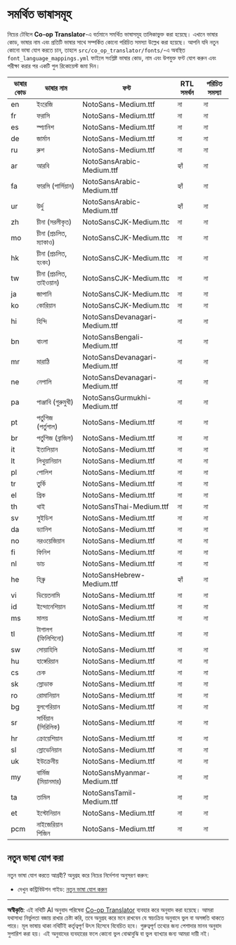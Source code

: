 <!--
CO_OP_TRANSLATOR_METADATA:
{
  "original_hash": "40660d83d2792201cad4aec9fdf25a29",
  "translation_date": "2025-10-22T13:37:56+00:00",
  "source_file": "getting_started/supported-languages.md",
  "language_code": "bn"
}
-->
# সমর্থিত ভাষাসমূহ

নিচের টেবিলে **Co-op Translator**-এ বর্তমানে সমর্থিত ভাষাসমূহ তালিকাভুক্ত করা হয়েছে। এখানে ভাষার কোড, ভাষার নাম এবং প্রতিটি ভাষার সাথে সম্পর্কিত কোনো পরিচিত সমস্যা উল্লেখ করা হয়েছে। আপনি যদি নতুন কোনো ভাষা যোগ করতে চান, তাহলে `src/co_op_translator/fonts/`-এ অবস্থিত `font_language_mappings.yml` ফাইলে সংশ্লিষ্ট ভাষার কোড, নাম এবং উপযুক্ত ফন্ট যোগ করুন এবং পরীক্ষা করার পর একটি পুল রিকোয়েস্ট জমা দিন।

| ভাষার কোড     | ভাষার নাম                | ফন্ট                                 | RTL সমর্থন | পরিচিত সমস্যা |
|---------------|--------------------------|--------------------------------------|------------|---------------|
| en            | ইংরেজি                   | NotoSans-Medium.ttf                  | না         | না            |
| fr            | ফরাসি                    | NotoSans-Medium.ttf                  | না         | না            |
| es            | স্প্যানিশ                 | NotoSans-Medium.ttf                  | না         | না            |
| de            | জার্মান                   | NotoSans-Medium.ttf                  | না         | না            |
| ru            | রুশ                       | NotoSans-Medium.ttf                  | না         | না            |
| ar            | আরবি                      | NotoSansArabic-Medium.ttf            | হ্যাঁ      | না            |
| fa            | ফারসি (পার্সিয়ান)        | NotoSansArabic-Medium.ttf            | হ্যাঁ      | না            |
| ur            | উর্দু                     | NotoSansArabic-Medium.ttf            | হ্যাঁ      | না            |
| zh            | চীনা (সরলীকৃত)           | NotoSansCJK-Medium.ttc               | না         | না            |
| mo            | চীনা (প্রচলিত, ম্যাকাও)   | NotoSansCJK-Medium.ttc               | না         | না            |
| hk            | চীনা (প্রচলিত, হংকং)     | NotoSansCJK-Medium.ttc               | না         | না            |
| tw            | চীনা (প্রচলিত, তাইওয়ান)  | NotoSansCJK-Medium.ttc               | না         | না            |
| ja            | জাপানি                    | NotoSansCJK-Medium.ttc               | না         | না            |
| ko            | কোরিয়ান                  | NotoSansCJK-Medium.ttc               | না         | না            |
| hi            | হিন্দি                     | NotoSansDevanagari-Medium.ttf        | না         | না            |
| bn            | বাংলা                     | NotoSansBengali-Medium.ttf           | না         | না            |
| mr            | মারাঠি                    | NotoSansDevanagari-Medium.ttf        | না         | না            |
| ne            | নেপালি                    | NotoSansDevanagari-Medium.ttf        | না         | না            |
| pa            | পাঞ্জাবি (গুরুমুখী)       | NotoSansGurmukhi-Medium.ttf          | না         | না            |
| pt            | পর্তুগিজ (পর্তুগাল)       | NotoSans-Medium.ttf                  | না         | না            |
| br            | পর্তুগিজ (ব্রাজিল)        | NotoSans-Medium.ttf                  | না         | না            |
| it            | ইতালিয়ান                 | NotoSans-Medium.ttf                  | না         | না            |
| lt            | লিথুয়ানিয়ান             | NotoSans-Medium.ttf                  | না         | না            |
| pl            | পোলিশ                     | NotoSans-Medium.ttf                  | না         | না            |
| tr            | তুর্কি                     | NotoSans-Medium.ttf                  | না         | না            |
| el            | গ্রিক                      | NotoSans-Medium.ttf                  | না         | না            |
| th            | থাই                        | NotoSansThai-Medium.ttf              | না         | না            |
| sv            | সুইডিশ                    | NotoSans-Medium.ttf                  | না         | না            |
| da            | ড্যানিশ                    | NotoSans-Medium.ttf                  | না         | না            |
| no            | নরওয়েজিয়ান               | NotoSans-Medium.ttf                  | না         | না            |
| fi            | ফিনিশ                      | NotoSans-Medium.ttf                  | না         | না            |
| nl            | ডাচ                        | NotoSans-Medium.ttf                  | না         | না            |
| he            | হিব্রু                      | NotoSansHebrew-Medium.ttf            | হ্যাঁ      | না            |
| vi            | ভিয়েতনামি                 | NotoSans-Medium.ttf                  | না         | না            |
| id            | ইন্দোনেশিয়ান              | NotoSans-Medium.ttf                  | না         | না            |
| ms            | মালয়                      | NotoSans-Medium.ttf                  | না         | না            |
| tl            | টাগালগ (ফিলিপিনো)         | NotoSans-Medium.ttf                  | না         | না            |
| sw            | সোয়াহিলি                  | NotoSans-Medium.ttf                  | না         | না            |
| hu            | হাঙ্গেরিয়ান                | NotoSans-Medium.ttf                  | না         | না            |
| cs            | চেক                        | NotoSans-Medium.ttf                  | না         | না            |
| sk            | স্লোভাক                    | NotoSans-Medium.ttf                  | না         | না            |
| ro            | রোমানিয়ান                  | NotoSans-Medium.ttf                  | না         | না            |
| bg            | বুলগেরিয়ান                 | NotoSans-Medium.ttf                  | না         | না            |
| sr            | সার্বিয়ান (সিরিলিক)        | NotoSans-Medium.ttf                  | না         | না            |
| hr            | ক্রোয়েশিয়ান                | NotoSans-Medium.ttf                  | না         | না            |
| sl            | স্লোভেনিয়ান                | NotoSans-Medium.ttf                  | না         | না            |
| uk            | ইউক্রেনীয়                   | NotoSans-Medium.ttf                  | না         | না            |
| my            | বার্মিজ (মিয়ানমার)          | NotoSansMyanmar-Medium.ttf           | না         | না            |
| ta            | তামিল                        | NotoSansTamil-Medium.ttf             | না         | না            |
| et            | ইস্টোনিয়ান                  | NotoSans-Medium.ttf                  | না         | না            |
| pcm           | নাইজেরিয়ান পিজিন            | NotoSans-Medium.ttf                  | না         | না            |

## নতুন ভাষা যোগ করা

নতুন ভাষা যোগ করতে আগ্রহী? অনুগ্রহ করে নিচের নির্দেশনা অনুসরণ করুন:

- দেখুন কন্ট্রিবিউশন গাইড: <a href="../CONTRIBUTING.md#contribute-a-new-language">নতুন ভাষা যোগ করুন</a>

---

**অস্বীকৃতি**:
এই নথিটি AI অনুবাদ পরিষেবা [Co-op Translator](https://github.com/Azure/co-op-translator) ব্যবহার করে অনুবাদ করা হয়েছে। আমরা যথাসাধ্য নির্ভুলতা বজায় রাখার চেষ্টা করি, তবে অনুগ্রহ করে মনে রাখবেন যে স্বয়ংক্রিয় অনুবাদে ভুল বা অসঙ্গতি থাকতে পারে। মূল ভাষায় থাকা নথিটিই কর্তৃত্বপূর্ণ উৎস হিসেবে বিবেচিত হবে। গুরুত্বপূর্ণ তথ্যের জন্য পেশাদার মানব অনুবাদ সুপারিশ করা হয়। এই অনুবাদের ব্যবহারের ফলে কোনো ভুল বোঝাবুঝি বা ভুল ব্যাখ্যার জন্য আমরা দায়ী নই।